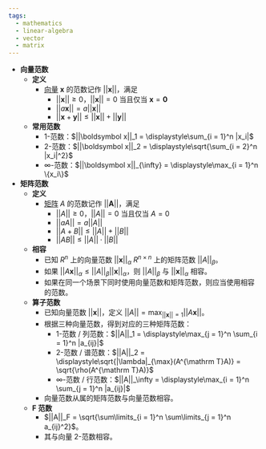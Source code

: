 ```yaml
---
tags:
  - mathematics
  - linear-algebra
  - vector
  - matrix
---
```

- **向量范数**
    - **定义**
        - [向量](/pages/mathematics/linear-algrbra/vector.md) $\boldsymbol x$ 的范数记作 $||\boldsymbol x||$，满足
            - $||\boldsymbol x||\ge 0$，$||\boldsymbol x|| = 0$ 当且仅当 $\boldsymbol x=\boldsymbol 0$
            - $||a\boldsymbol x||=a||\boldsymbol x||$
            - $||\boldsymbol x + \boldsymbol y|| \le ||\boldsymbol x|| + ||\boldsymbol y||$
    - **常用范数**
        - $1$-范数：$||\boldsymbol x||_1 = \displaystyle\sum_{i = 1}^n |x_i|$
        - $2$-范数：$||\boldsymbol x||_2 = \displaystyle\sqrt{\sum_{i = 2}^n |x_i|^2}$
        - $\infty$-范数：$||\boldsymbol x||_{\infty} = \displaystyle\max_{i = 1}^n \{x_i\}$
- **矩阵范数** <span id="xuxoty"></span>
    - **定义**
        - [矩阵](/pages/mathematics/linear-algrbra/matrix.md) $A$ 的范数记作 $||\boldsymbol A||$，满足
            - $||A||\ge 0$，$||A|| = 0$ 当且仅当 $A=0$
            - $||aA||=a||A||$
            - $||A + B|| \le ||A|| + ||B||$
            - $||AB|| \le ||A||\cdot||B||$
    - **相容**
        - 已知 $R^n$ 上的向量范数 $||\boldsymbol x||_\alpha$ $R^{n\times n}$ 上的矩阵范数 $||A||_\beta$。
        - 如果 $||A\boldsymbol x||_\alpha \le ||A||_\beta||\boldsymbol x||_\alpha$，则 $||A||_\beta$  与 $||\boldsymbol x||_\alpha$ 相容。
        - 如果在同一个场景下同时使用向量范数和矩阵范数，则应当使用相容的范数。
    - **算子范数**
        - 已知向量范数 $||\boldsymbol x||$，定义 $||A|| = \displaystyle\max_{||\boldsymbol x|| = 1} ||A\boldsymbol x||$。
        - 根据三种向量范数，得到对应的三种矩阵范数：
            - $1$-范数 / 列范数：$||A||_1 = \displaystyle\max_{j = 1}^n \sum_{i = 1}^n |a_{ij}|$
            - $2$-范数 / 谱范数：$||A||_2 = \displaystyle\sqrt{|\lambda|_{\max}(A^{\mathrm T}A)} = \sqrt{\rho(A^{\mathrm T}A)}$
            - $\infty$-范数 / 行范数：$||A||_\infty = \displaystyle\max_{i = 1}^n \sum_{j = 1}^n |a_{ij}|$
        - 向量范数从属的矩阵范数与向量范数相容。
    - **F 范数**
        - $||A||_F = \sqrt{\sum\limits_{i = 1}^n \sum\limits_{j = 1}^n a_{ij}^2}$。
        - 其与向量 2-范数相容。
